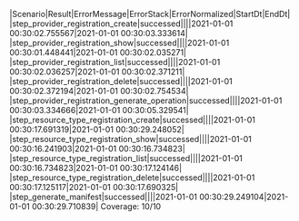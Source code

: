 |Scenario|Result|ErrorMessage|ErrorStack|ErrorNormalized|StartDt|EndDt|
|step_provider_registration_create|successed||||2021-01-01 00:30:02.755567|2021-01-01 00:30:03.333614|
|step_provider_registration_show|successed||||2021-01-01 00:30:01.448441|2021-01-01 00:30:02.035271|
|step_provider_registration_list|successed||||2021-01-01 00:30:02.036257|2021-01-01 00:30:02.371211|
|step_provider_registration_delete|successed||||2021-01-01 00:30:02.372194|2021-01-01 00:30:02.754534|
|step_provider_registration_generate_operation|successed||||2021-01-01 00:30:03.334666|2021-01-01 00:30:05.329541|
|step_resource_type_registration_create|successed||||2021-01-01 00:30:17.691319|2021-01-01 00:30:29.248052|
|step_resource_type_registration_show|successed||||2021-01-01 00:30:16.241903|2021-01-01 00:30:16.734823|
|step_resource_type_registration_list|successed||||2021-01-01 00:30:16.734823|2021-01-01 00:30:17.124146|
|step_resource_type_registration_delete|successed||||2021-01-01 00:30:17.125117|2021-01-01 00:30:17.690325|
|step_generate_manifest|successed||||2021-01-01 00:30:29.249104|2021-01-01 00:30:29.710839|
Coverage: 10/10
